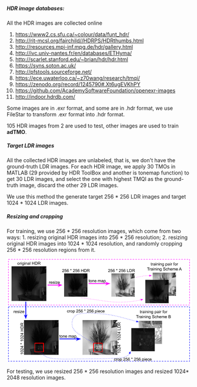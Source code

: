 ##### HDR image databases:

All the HDR images are collected online

1. https://www2.cs.sfu.ca/~colour/data/funt_hdr/
2. http://rit-mcsl.org/fairchild//HDRPS/HDRthumbs.html
3. http://resources.mpi-inf.mpg.de/hdr/gallery.html
4. http://ivc.univ-nantes.fr/en/databases/ETHyma/
5. http://scarlet.stanford.edu/~brian/hdr/hdr.html
6. https://syns.soton.ac.uk/
7. http://pfstools.sourceforge.net/
8. https://ece.uwaterloo.ca/~z70wang/research/tmqi/
9. https://zenodo.org/record/1245790#.Xt6ugEVKhPY
10. https://github.com/AcademySoftwareFoundation/openexr-images
11. http://indoor.hdrdb.com/ 

Some images are in .exr format, and some are in .hdr format, we use FileStar to transform .exr format into .hdr format.

105 HDR images from 2 are used to test, other images are used to train **adTMO**.





##### Target LDR images

All the collected HDR images are unlabeled, that is, we don't have the ground-truth LDR images. For each HDR image, we apply 30 TMOs in MATLAB (29 provided by HDR ToolBox and another is tonemap function) to get 30 LDR images, and select the one with highest TMQI as the ground-truth image, discard the other 29 LDR images.

We use this method the generate target 256 * 256 LDR images and target 1024 * 1024 LDR images.



##### Resizing and cropping

For training, we use 256 * 256 resolution images, which come from two ways: 1. resizing original HDR images into 256 * 256 resolution; 2. resizing original HDR images into 1024 * 1024 resolution, and randomly cropping 256 * 256 resolution regions from it. 

![train](https://github.com/caoxingdong/adTMO/blob/master/databases/imgs/train.png?raw=true)

For testing, we use resized 256 * 256 resolution images and resized 1024* 2048 resolution images.